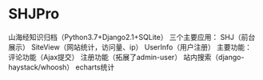 # SHJPro
山海经知识归档（Python3.7+Django2.1+SQLite）
三个主要应用：
SHJ（前台展示）
SiteView（网站统计，访问量、ip）
UserInfo（用户注册）
主要功能：
评论功能（Ajax提交）
注册功能（拓展了admin-user）
站内搜索（django-haystack/whoosh）
echarts统计
